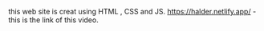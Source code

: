 this web site is creat using HTML , CSS and JS.
https://halder.netlify.app/ - this is the link of this video.
